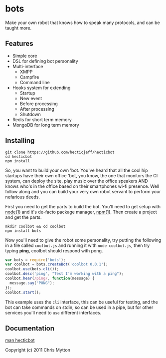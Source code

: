 bots
====

Make your own robot that knows how to speak many protocols, and can be
taught more.

## Features

* Simple core
* DSL for defining bot personality
* Multi-interface
  * XMPP
  * Campfire
  * Command line
* Hooks system for extending
  * Startup
  * New event
  * Before processing
  * After processing
  * Shutdown
* Redis for short term memory
* MongoDB for long term memory

## Installing

    git clone https://github.com/hecticjeff/hecticbot
    cd hecticbot
    npm install

So, you want to build your own 'bot. You've heard that all the cool hip
startups have their own office 'bot, you know, the one that monitors the
CI system, can deploy the site, play music over the office speakers AND
knows who's in the office based on their smartphones wi-fi presence. Well
follow along and you can build your very own robot servant to perform your
nefarious deeds.

First you need to get the parts to build the bot. You'll need to get setup
with [node(1)](http://nodejs.org/) and it's de-facto package manager,
[npm(1)](http://npmjs.org/). Then create a project and get the parts.

    mkdir coolbot && cd coolbot
    npm install bots

Now you'll need to give the robot some personality, try putting the following
in a file called `coolbot.js` and running it with `node coolbot.js`, then try
typing **ping**, coolbot should respond with pong.

``` javascript
var bots = require('bots');
var coolbot = bots.createBot('coolbot 0.0.1');
coolbot.use(bots.cli());
coolbot.desc('ping', "Test I'm working with a ping");
coolbot.hear(/ping/, function(message) {
  message.say("PONG");
});
coolbot.start();
```

This example uses the `cli` interface, this can be useful for testing, and
the bot can take commands on stdin, so can be used in a pipe, but for other
services you'll need to `use` different interfaces.

## Documentation

[man hecticbot](http://hecticjeff.github.com/hecticbot)

Copyright (c) 2011 Chris Mytton
